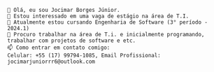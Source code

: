 
    👋 Olá, eu sou Jocimar Borges Júnior.
    👀 Estou interessado em uma vaga de estágio na área de T.I.
    🌱 Atualmente estou cursando Engenharia de Software (3° período - 2024.1)
    💞️ Procuro trabalhar na área de T.i. e inicialmente programando, trabalhar com projetos de software e etc.
    📫 Como entrar em contato comigo:
    Celular: +55 (17) 99794-1085, Email Profissional: jocimarjuniorrr6@outlook.com

